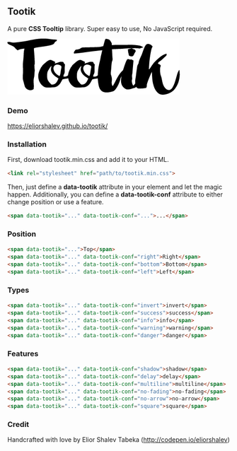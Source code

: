 ## Tootik

A pure **CSS Tooltip** library. Super easy to use, No JavaScript required.

![frame](/logo.png)

### Demo
https://eliorshalev.github.io/tootik/

### Installation

First, download tootik.min.css and add it to your HTML.

```html
<link rel="stylesheet" href="path/to/tootik.min.css">
```
Then, just define a **data-tootik** attribute in your element and let the magic happen.
Additionally, you can define a **data-tootik-conf** attribute to either change position or use a feature.</p>

```html
<span data-tootik="..." data-tootik-conf="...">...</span>
```          
          
### Position

```html
<span data-tootik="...">Top</span>
<span data-tootik="..." data-tootik-conf="right">Right</span>
<span data-tootik="..." data-tootik-conf="bottom">Bottom</span>
<span data-tootik="..." data-tootik-conf="left">Left</span>
```

### Types

```html
<span data-tootik="..." data-tootik-conf="invert">invert</span>
<span data-tootik="..." data-tootik-conf="success">success</span>
<span data-tootik="..." data-tootik-conf="info">info</span>
<span data-tootik="..." data-tootik-conf="warning">warning</span>
<span data-tootik="..." data-tootik-conf="danger">danger</span>
```

### Features

```html
<span data-tootik="..." data-tootik-conf="shadow">shadow</span>
<span data-tootik="..." data-tootik-conf="delay">delay</span>
<span data-tootik="..." data-tootik-conf="multiline">multiline</span>
<span data-tootik="..." data-tootik-conf="no-fading">no-fading</span>
<span data-tootik="..." data-tootik-conf="no-arrow">no-arrow</span>
<span data-tootik="..." data-tootik-conf="square">square</span>
```

### Credit

Handcrafted with love by Elior Shalev Tabeka (http://codepen.io/eliorshalev)
